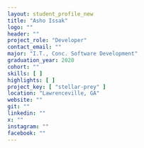 ```yaml
---
layout: student_profile_new
title: "Asho Issak"
logo: ""
header: ""
project_role: "Developer"
contact_email: ""
major: "I.T., Conc. Software Development"
graduation_year: 2020
cohort: ""
skills: [ ]
highlights: [ ]
project_key: [ "stellar-prey" ]
location: "Lawrenceville, GA"
website: ""
git: ""
linkedin: ""
x: ""
instagram: ""
facebook: ""
---
```

